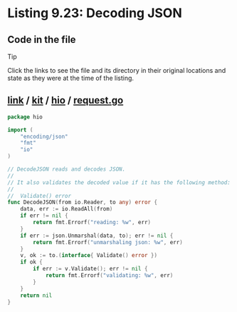 # Listing 9.23: Decoding JSON

## Code in the file

> [!TIP]
> Click the links to see the file and its directory in their original locations and state as they were at the time of the listing.

## [link](https://github.com/inancgumus/gobyexample/blob/1259c9a1b98c33b5cab5de71602f17be3d22789a/link) / [kit](https://github.com/inancgumus/gobyexample/blob/1259c9a1b98c33b5cab5de71602f17be3d22789a/link/kit) / [hio](https://github.com/inancgumus/gobyexample/blob/1259c9a1b98c33b5cab5de71602f17be3d22789a/link/kit/hio) / [request.go](https://github.com/inancgumus/gobyexample/blob/1259c9a1b98c33b5cab5de71602f17be3d22789a/link/kit/hio/request.go)

```go
package hio

import (
	"encoding/json"
	"fmt"
	"io"
)

// DecodeJSON reads and decodes JSON.
//
// It also validates the decoded value if it has the following method:
//
//	Validate() error
func DecodeJSON(from io.Reader, to any) error {
	data, err := io.ReadAll(from)
	if err != nil {
		return fmt.Errorf("reading: %w", err)
	}
	if err := json.Unmarshal(data, to); err != nil {
		return fmt.Errorf("unmarshaling json: %w", err)
	}
	v, ok := to.(interface{ Validate() error })
	if ok {
		if err := v.Validate(); err != nil {
			return fmt.Errorf("validating: %w", err)
		}
	}
	return nil
}
```

